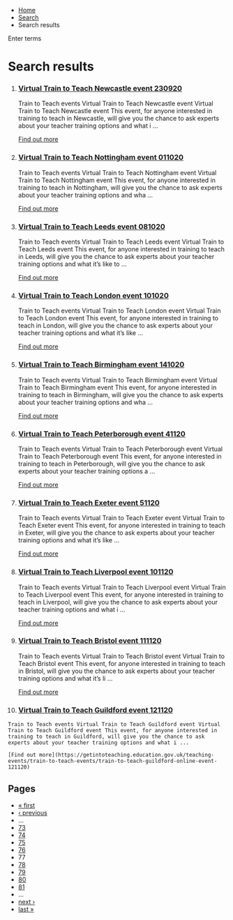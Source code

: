*   [Home](/)
*   [Search](/search)
*   Search results

Enter terms 

Search results
==============

1.  ### [Virtual Train to Teach Newcastle event 230920](https://getintoteaching.education.gov.uk/teaching-events/train-to-teach-events/train-to-teach-newcastle-online-event-230920)
    
    Train to Teach events Virtual Train to Teach Newcastle event Virtual Train to Teach Newcastle event This event, for anyone interested in training to teach in Newcastle, will give you the chance to ask experts about your teacher training options and what i ...
    
    [Find out more](https://getintoteaching.education.gov.uk/teaching-events/train-to-teach-events/train-to-teach-newcastle-online-event-230920)
    
2.  ### [Virtual Train to Teach Nottingham event 011020](https://getintoteaching.education.gov.uk/teaching-events/train-to-teach-events/train-to-teach-nottingham-online-event-011020)
    
    Train to Teach events Virtual Train to Teach Nottingham event Virtual Train to Teach Nottingham event This event, for anyone interested in training to teach in Nottingham, will give you the chance to ask experts about your teacher training options and wha ...
    
    [Find out more](https://getintoteaching.education.gov.uk/teaching-events/train-to-teach-events/train-to-teach-nottingham-online-event-011020)
    
3.  ### [Virtual Train to Teach Leeds event 081020](https://getintoteaching.education.gov.uk/teaching-events/train-to-teach-events/train-to-teach-leeds-online-event-081020)
    
    Train to Teach events Virtual Train to Teach Leeds event Virtual Train to Teach Leeds event This event, for anyone interested in training to teach in Leeds, will give you the chance to ask experts about your teacher training options and what it’s like to ...
    
    [Find out more](https://getintoteaching.education.gov.uk/teaching-events/train-to-teach-events/train-to-teach-leeds-online-event-081020)
    
4.  ### [Virtual Train to Teach London event 101020](https://getintoteaching.education.gov.uk/teaching-events/train-to-teach-events/train-to-teach-london-online-event-101020)
    
    Train to Teach events Virtual Train to Teach London event Virtual Train to Teach London event This event, for anyone interested in training to teach in London, will give you the chance to ask experts about your teacher training options and what it’s like ...
    
    [Find out more](https://getintoteaching.education.gov.uk/teaching-events/train-to-teach-events/train-to-teach-london-online-event-101020)
    
5.  ### [Virtual Train to Teach Birmingham event 141020](https://getintoteaching.education.gov.uk/teaching-events/train-to-teach-events/train-to-teach-birmingham-online-event-141020)
    
    Train to Teach events Virtual Train to Teach Birmingham event Virtual Train to Teach Birmingham event This event, for anyone interested in training to teach in Birmingham, will give you the chance to ask experts about your teacher training options and wha ...
    
    [Find out more](https://getintoteaching.education.gov.uk/teaching-events/train-to-teach-events/train-to-teach-birmingham-online-event-141020)
    
6.  ### [Virtual Train to Teach Peterborough event 41120](https://getintoteaching.education.gov.uk/teaching-events/train-to-teach-events/train-to-teach-peterborough-online-event-41120)
    
    Train to Teach events Virtual Train to Teach Peterborough event Virtual Train to Teach Peterborough event This event, for anyone interested in training to teach in Peterborough, will give you the chance to ask experts about your teacher training options a ...
    
    [Find out more](https://getintoteaching.education.gov.uk/teaching-events/train-to-teach-events/train-to-teach-peterborough-online-event-41120)
    
7.  ### [Virtual Train to Teach Exeter event 51120](https://getintoteaching.education.gov.uk/teaching-events/train-to-teach-events/train-to-teach-exeter-online-event-51120)
    
    Train to Teach events Virtual Train to Teach Exeter event Virtual Train to Teach Exeter event This event, for anyone interested in training to teach in Exeter, will give you the chance to ask experts about your teacher training options and what it’s like ...
    
    [Find out more](https://getintoteaching.education.gov.uk/teaching-events/train-to-teach-events/train-to-teach-exeter-online-event-51120)
    
8.  ### [Virtual Train to Teach Liverpool event 101120](https://getintoteaching.education.gov.uk/teaching-events/train-to-teach-events/train-to-teach-liverpool-online-event-101120)
    
    Train to Teach events Virtual Train to Teach Liverpool event Virtual Train to Teach Liverpool event This event, for anyone interested in training to teach in Liverpool, will give you the chance to ask experts about your teacher training options and what i ...
    
    [Find out more](https://getintoteaching.education.gov.uk/teaching-events/train-to-teach-events/train-to-teach-liverpool-online-event-101120)
    
9.  ### [Virtual Train to Teach Bristol event 111120](https://getintoteaching.education.gov.uk/teaching-events/train-to-teach-events/train-to-teach-bristol-online-event-111120)
    
    Train to Teach events Virtual Train to Teach Bristol event Virtual Train to Teach Bristol event This event, for anyone interested in training to teach in Bristol, will give you the chance to ask experts about your teacher training options and what it’s li ...
    
    [Find out more](https://getintoteaching.education.gov.uk/teaching-events/train-to-teach-events/train-to-teach-bristol-online-event-111120)
    
10.  ### [Virtual Train to Teach Guildford event 121120](https://getintoteaching.education.gov.uk/teaching-events/train-to-teach-events/train-to-teach-guildford-online-event-121120)
    
    Train to Teach events Virtual Train to Teach Guildford event Virtual Train to Teach Guildford event This event, for anyone interested in training to teach in Guildford, will give you the chance to ask experts about your teacher training options and what i ...
    
    [Find out more](https://getintoteaching.education.gov.uk/teaching-events/train-to-teach-events/train-to-teach-guildford-online-event-121120)
    

Pages
-----

*   [« first](/search/site "Go to first page")
*   [‹ previous](/search/site?page=75 "Go to previous page")
*   …
*   [73](/search/site?page=72 "Go to page 73")
*   [74](/search/site?page=73 "Go to page 74")
*   [75](/search/site?page=74 "Go to page 75")
*   [76](/search/site?page=75 "Go to page 76")
*   77
*   [78](/search/site?page=77 "Go to page 78")
*   [79](/search/site?page=78 "Go to page 79")
*   [80](/search/site?page=79 "Go to page 80")
*   [81](/search/site?page=80 "Go to page 81")
*   …
*   [next ›](/search/site?page=77 "Go to next page")
*   [last »](/search/site?page=1032 "Go to last page")